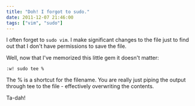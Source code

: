 ```yaml
---
title: "Doh! I forgot to sudo."
date: 2011-12-07 21:46:00
tags: ["vim", "sudo"]
---
```


I often forget to `sudo vim`. I make significant changes to the file just to
find out that I don't have permissions to save the file. 

Well, now that I've memorized this little gem it doesn't matter:

```vim
:w! sudo tee %

```

The % is a shortcut for the filename. You are really just piping the output
through tee to the file - effectively overwriting the contents.

Ta-dah!
